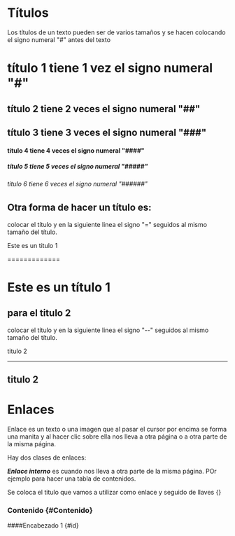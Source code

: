 # Títulos

Los títulos de un texto pueden ser de varios tamaños y se hacen colocando el signo numeral "#" antes del texto

#      título 1 tiene 1 vez el signo numeral "#"
##     título 2 tiene 2 veces el signo numeral "##"
##     título 3 tiene 3 veces el signo numeral "###"
####   título 4 tiene 4 veces el signo numeral "####"
#####  título 5 tiene 5 veces el signo numeral "#####"
###### título 6 tiene 6 veces el signo numeral "######"

## Otra forma de hacer un título es:

colocar el título y en la siguiente linea el signo "=" seguidos al mismo tamaño del título.

Este es un titulo 1

=============

Este es un título 1
=======

## para el titulo 2 

colocar el título y en la siguiente linea el signo "--" seguidos al mismo tamaño del título.

titulo 2

---------

titulo 2
---------

# Enlaces

Enlace es un texto o una imagen que al pasar el cursor por encima se forma una manita y al hacer clic sobre ella nos lleva a otra página o a otra parte de la misma página.

Hay dos clases de enlaces:

***Enlace interno*** es cuando nos lleva a otra parte de la misma página. POr ejemplo para hacer una tabla de contenidos.


Se coloca el titulo que vamos a utilizar como enlace y seguido de llaves {} 
### Contenido {#Contenido}

####Encabezado 1 {#id}
